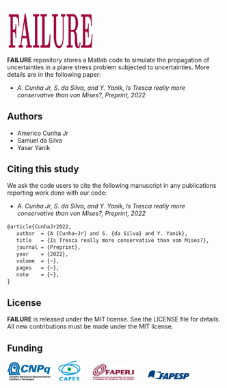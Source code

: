<img src="logo/FAILURE.png" width="40%">

**FAILURE** repository stores a Matlab code to simulate the propagation of uncertainties in a plane stress problem subjected to uncertainties. More details are in the following paper:
- *A. Cunha Jr, S. da Silva, and Y. Yanik, Is Tresca really more conservative than von Mises?, Preprint, 2022*

## Authors
- Americo Cunha Jr
- Samuel da Silva
- Yasar Yanik

## Citing this study
We ask the code users to cite the following manuscript in any publications reporting work done with our code:
- *A. Cunha Jr, S. da Silva, and Y. Yanik, Is Tresca really more conservative than von Mises?, Preprint, 2022*

```
@article{CunhaJr2022,
   author  = {A {Cunha~Jr} and S. {da Silva} and Y. Yanik},
   title   = {Is Tresca really more conservative than von Mises?},
   journal = {Preprint},
   year    = {2022},
   volume  = {~},
   pages   = {~},
   note    = {~},
}
```

## License
**FAILURE** is released under the MIT license. See the LICENSE file for details. All new contributions must be made under the MIT license.

## Funding

<img src="logo/cnpq.png" width="20%"> &nbsp; &nbsp; <img src="logo/capes.png" width="10%">  &nbsp; &nbsp; &nbsp; <img src="logo/faperj.jpg" width="20%"> &nbsp; &nbsp; &nbsp; <img src="logo/fapesp.png" width="20%"> 
